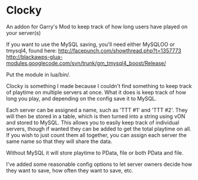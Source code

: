 Clocky
======

An addon for Garry's Mod to keep track of how long users have played on your server(s)

If you want to use the MySQL saving, you'll need either MySQLOO or tmysql4, found here:
http://facepunch.com/showthread.php?t=1357773
http://blackawps-glua-modules.googlecode.com/svn/trunk/gm_tmysql4_boost/Release/

Put the module in lua/bin/.

Clocky is something I made because I couldn't find something to keep track of playtime on multiple servers at once.
What it does is keep track of how long you play, and depending on the config save it to MySQL.

Each server can be assigned a name, such as 'TTT #1' and 'TTT #2'.
They will then be stored in a table, which is then turned into a string using vON and stored to MySQL.
This allows you to easily keep track of individual servers, though if wanted they can be added to get the total playtime on all.
If you wish to just count them all together, you can assign each server the same name so that they will share the data.

Without MySQL it will store playtime to PData, file or both PData and file.

I've added some reasonable config options to let server owners decide how they want to save, how often they want to save, etc.
